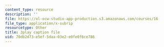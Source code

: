 ```yaml
---
content_type: resource
description: ''
file: https://ol-ocw-studio-app-production.s3.amazonaws.com/courses/16-842-fundamentals-of-systems-engineering-fall-2015/70db2d73e5ef5daa03e2e0fe0f6ce786_aiSpEUZzP0A.srt
file_type: application/x-subrip
resourcetype: Other
title: 3play caption file
uid: 70db2d73-e5ef-5daa-03e2-e0fe0f6ce786
---
```

